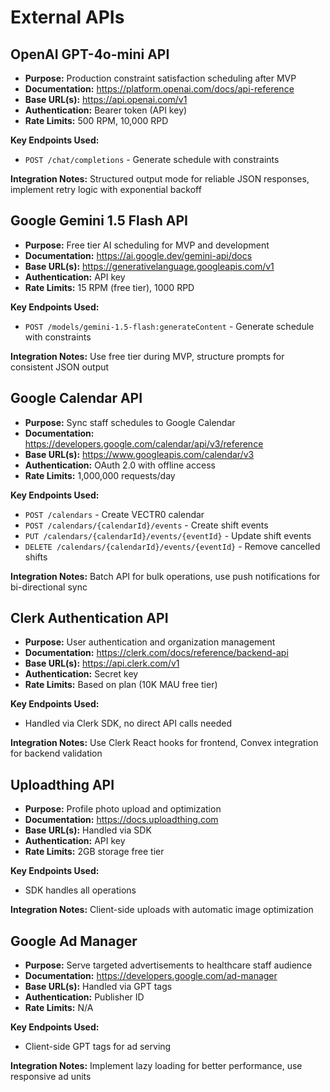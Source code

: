 # External APIs

## OpenAI GPT-4o-mini API
- **Purpose:** Production constraint satisfaction scheduling after MVP
- **Documentation:** https://platform.openai.com/docs/api-reference
- **Base URL(s):** https://api.openai.com/v1
- **Authentication:** Bearer token (API key)
- **Rate Limits:** 500 RPM, 10,000 RPD

**Key Endpoints Used:**
- `POST /chat/completions` - Generate schedule with constraints

**Integration Notes:** Structured output mode for reliable JSON responses, implement retry logic with exponential backoff

## Google Gemini 1.5 Flash API
- **Purpose:** Free tier AI scheduling for MVP and development
- **Documentation:** https://ai.google.dev/gemini-api/docs
- **Base URL(s):** https://generativelanguage.googleapis.com/v1
- **Authentication:** API key
- **Rate Limits:** 15 RPM (free tier), 1000 RPD

**Key Endpoints Used:**
- `POST /models/gemini-1.5-flash:generateContent` - Generate schedule with constraints

**Integration Notes:** Use free tier during MVP, structure prompts for consistent JSON output

## Google Calendar API
- **Purpose:** Sync staff schedules to Google Calendar
- **Documentation:** https://developers.google.com/calendar/api/v3/reference
- **Base URL(s):** https://www.googleapis.com/calendar/v3
- **Authentication:** OAuth 2.0 with offline access
- **Rate Limits:** 1,000,000 requests/day

**Key Endpoints Used:**
- `POST /calendars` - Create VECTR0 calendar
- `POST /calendars/{calendarId}/events` - Create shift events
- `PUT /calendars/{calendarId}/events/{eventId}` - Update shift events
- `DELETE /calendars/{calendarId}/events/{eventId}` - Remove cancelled shifts

**Integration Notes:** Batch API for bulk operations, use push notifications for bi-directional sync

## Clerk Authentication API
- **Purpose:** User authentication and organization management
- **Documentation:** https://clerk.com/docs/reference/backend-api
- **Base URL(s):** https://api.clerk.com/v1
- **Authentication:** Secret key
- **Rate Limits:** Based on plan (10K MAU free tier)

**Key Endpoints Used:**
- Handled via Clerk SDK, no direct API calls needed

**Integration Notes:** Use Clerk React hooks for frontend, Convex integration for backend validation

## Uploadthing API
- **Purpose:** Profile photo upload and optimization
- **Documentation:** https://docs.uploadthing.com
- **Base URL(s):** Handled via SDK
- **Authentication:** API key
- **Rate Limits:** 2GB storage free tier

**Key Endpoints Used:**
- SDK handles all operations

**Integration Notes:** Client-side uploads with automatic image optimization

## Google Ad Manager
- **Purpose:** Serve targeted advertisements to healthcare staff audience
- **Documentation:** https://developers.google.com/ad-manager
- **Base URL(s):** Handled via GPT tags
- **Authentication:** Publisher ID
- **Rate Limits:** N/A

**Key Endpoints Used:**
- Client-side GPT tags for ad serving

**Integration Notes:** Implement lazy loading for better performance, use responsive ad units
